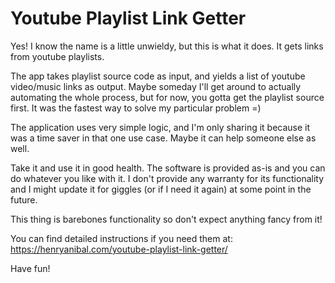 # Youtube Playlist Link Getter

Yes! I know the name is a little unwieldy, but this is what it does. It gets links from youtube playlists.

The app takes playlist source code as input, and yields a list of youtube video/music links as output. 
Maybe someday I'll get around to actually automating the whole process, but for now, you gotta get the playlist source first.
It was the fastest way to solve my particular problem =)

The application uses very simple logic, and I'm only sharing it because it was a time saver in that one use case. 
Maybe it can help someone else as well.

Take it and use it in good health. The software is provided as-is and you can do whatever you like with it. 
I don't provide any warranty for its functionality and I might update it for giggles (or if I need it again) at some point in the future.

This thing is barebones functionality so don't expect anything fancy from it!

You can find detailed instructions if you need them at: https://henryanibal.com/youtube-playlist-link-getter/

Have fun!
